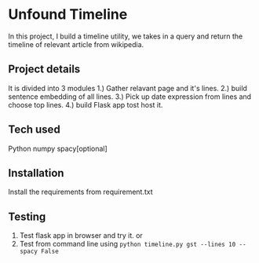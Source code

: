 # Unfound Timeline
In this project, I build a timeline utility, we takes in a query and return the timeline of relevant article from wikipedia.

## Project details
It is divided into 3 modules
1.) Gather relavant page and it's lines.
2.) build sentence embedding of all lines.
3.) Pick up date expression from lines and choose top lines.
4.) build Flask app tost host it.

## Tech used
Python
numpy
spacy[optional]

## Installation
Install the requirements from requirement.txt

## Testing
1. Test flask app in browser and try it.
or
2. Test from command line using
`python timeline.py gst --lines 10 --spacy False
`